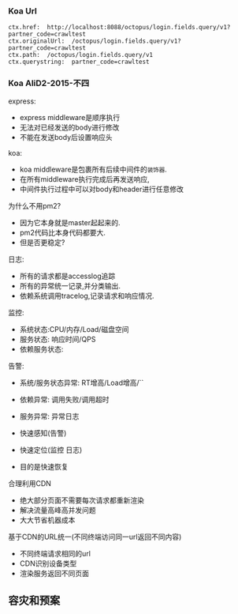 ### Koa Url
```node
ctx.href:  http://localhost:8088/octopus/login.fields.query/v1?partner_code=crawltest
ctx.originalUrl:  /octopus/login.fields.query/v1?partner_code=crawltest
ctx.path:  /octopus/login.fields.query/v1
ctx.querystring:  partner_code=crawltest
```

### Koa AliD2-2015-不四

express:
- express middleware是顺序执行
- 无法对已经发送的body进行修改
- 不能在发送body后设置响应头

koa:
- koa middleware是包裹所有后续中间件的`装饰器`.
- 在所有middleware执行完成后再发送响应,
- 中间件执行过程中可以对body和header进行任意修改

为什么不用pm2?
- 因为它本身就是master起起来的.
- pm2代码比本身代码都要大.
- 但是否更稳定?

日志:
- 所有的请求都是accesslog追踪
- 所有的异常统一记录,并分类输出.
- 依赖系统调用tracelog,记录请求和响应情况.

监控:
- 系统状态:CPU/内存/Load/磁盘空间
- 服务状态: 响应时间/QPS
- 依赖服务状态:

告警:
- 系统/服务状态异常: RT增高/Load增高/``
- 依赖异常: 调用失败/调用超时
- 服务异常: 异常日志

- 快速感知(告警)
- 快速定位(监控 日志)
- 目的是快速恢复

合理利用CDN
- 绝大部分页面不需要每次请求都重新渲染
- 解决流量高峰高并发问题
- 大大节省机器成本

基于CDN的URL统一(不同终端访问同一url返回不同内容)
- 不同终端请求相同的url
- CDN识别设备类型
- 渲染服务返回不同页面

容灾和预案
-
